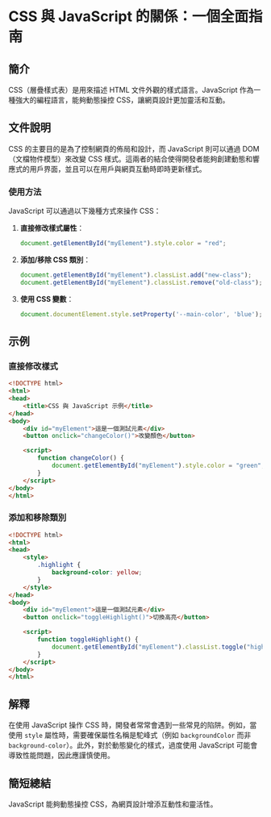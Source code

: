 <!--
Meta Description: # CSS 與 JavaScript 的關係：一個全面指南 ## 簡介 CSS（層疊樣式表）是用來描述 HTML 文件外觀的樣式語言。JavaScript 作為一種強大的編程語言，能夠動態操控 CSS，讓網頁設計更加靈活和互動。 ## 文件說明 CSS 的主要目的是為了控制網頁的佈局和設計，而 Ja...
Meta Keywords: css, javascript, html, myelement, document
-->

# CSS 與 JavaScript 的關係：一個全面指南

## 簡介
CSS（層疊樣式表）是用來描述 HTML 文件外觀的樣式語言。JavaScript 作為一種強大的編程語言，能夠動態操控 CSS，讓網頁設計更加靈活和互動。

## 文件說明
CSS 的主要目的是為了控制網頁的佈局和設計，而 JavaScript 則可以通過 DOM（文檔物件模型）來改變 CSS 樣式。這兩者的結合使得開發者能夠創建動態和響應式的用戶界面，並且可以在用戶與網頁互動時即時更新樣式。

### 使用方法
JavaScript 可以通過以下幾種方式來操作 CSS：

1. **直接修改樣式屬性**：
   ```javascript
   document.getElementById("myElement").style.color = "red";
   ```

2. **添加/移除 CSS 類別**：
   ```javascript
   document.getElementById("myElement").classList.add("new-class");
   document.getElementById("myElement").classList.remove("old-class");
   ```

3. **使用 CSS 變數**：
   ```javascript
   document.documentElement.style.setProperty('--main-color', 'blue');
   ```

## 示例
### 直接修改樣式
```html
<!DOCTYPE html>
<html>
<head>
    <title>CSS 與 JavaScript 示例</title>
</head>
<body>
    <div id="myElement">這是一個測試元素</div>
    <button onclick="changeColor()">改變顏色</button>

    <script>
        function changeColor() {
            document.getElementById("myElement").style.color = "green";
        }
    </script>
</body>
</html>
```

### 添加和移除類別
```html
<!DOCTYPE html>
<html>
<head>
    <style>
        .highlight {
            background-color: yellow;
        }
    </style>
</head>
<body>
    <div id="myElement">這是一個測試元素</div>
    <button onclick="toggleHighlight()">切換高亮</button>

    <script>
        function toggleHighlight() {
            document.getElementById("myElement").classList.toggle("highlight");
        }
    </script>
</body>
</html>
```

## 解釋
在使用 JavaScript 操作 CSS 時，開發者常常會遇到一些常見的陷阱。例如，當使用 `style` 屬性時，需要確保屬性名稱是駝峰式（例如 `backgroundColor` 而非 `background-color`）。此外，對於動態變化的樣式，過度使用 JavaScript 可能會導致性能問題，因此應謹慎使用。

## 簡短總結
JavaScript 能夠動態操控 CSS，為網頁設計增添互動性和靈活性。